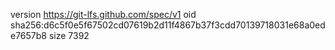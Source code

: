 version https://git-lfs.github.com/spec/v1
oid sha256:d6c5f0e5f67502cd07619b2d11f4867b37f3cdd70139718031e68a0ede7657b8
size 7392
